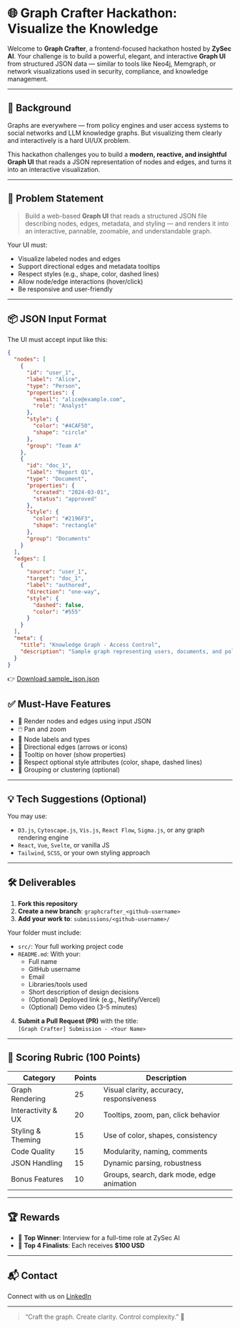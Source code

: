 # 🌐 Graph Crafter Hackathon: Visualize the Knowledge  

Welcome to **Graph Crafter**, a frontend-focused hackathon hosted by **ZySec AI**. Your challenge is to build a powerful, elegant, and interactive **Graph UI** from structured JSON data — similar to tools like Neo4j, Memgraph, or network visualizations used in security, compliance, and knowledge management.

---

## 📘 Background  

Graphs are everywhere — from policy engines and user access systems to social networks and LLM knowledge graphs. But visualizing them clearly and interactively is a hard UI/UX problem.  

This hackathon challenges you to build a **modern, reactive, and insightful Graph UI** that reads a JSON representation of nodes and edges, and turns it into an interactive visualization.

---

## 🚩 Problem Statement  

> Build a web-based **Graph UI** that reads a structured JSON file describing nodes, edges, metadata, and styling — and renders it into an interactive, pannable, zoomable, and understandable graph.

Your UI must:
- Visualize labeled nodes and edges  
- Support directional edges and metadata tooltips  
- Respect styles (e.g., shape, color, dashed lines)  
- Allow node/edge interactions (hover/click)  
- Be responsive and user-friendly  

---

## 📦 JSON Input Format  

The UI must accept input like this:

```json
{
  "nodes": [
    {
      "id": "user_1",
      "label": "Alice",
      "type": "Person",
      "properties": {
        "email": "alice@example.com",
        "role": "Analyst"
      },
      "style": {
        "color": "#4CAF50",
        "shape": "circle"
      },
      "group": "Team A"
    },
    {
      "id": "doc_1",
      "label": "Report Q1",
      "type": "Document",
      "properties": {
        "created": "2024-03-01",
        "status": "approved"
      },
      "style": {
        "color": "#2196F3",
        "shape": "rectangle"
      },
      "group": "Documents"
    }
  ],
  "edges": [
    {
      "source": "user_1",
      "target": "doc_1",
      "label": "authored",
      "direction": "one-way",
      "style": {
        "dashed": false,
        "color": "#555"
      }
    }
  ],
  "meta": {
    "title": "Knowledge Graph - Access Control",
    "description": "Sample graph representing users, documents, and policies."
  }
}
```

👉 [Download sample_json.json](./sample_json.json)


## ✅ Must-Have Features

- 🎯 Render nodes and edges using input JSON  
- 🖱️ Pan and zoom  
- 📌 Node labels and types  
- 🔄 Directional edges (arrows or icons)  
- 🧠 Tooltip on hover (show properties)  
- 🎨 Respect optional style attributes (color, shape, dashed lines)  
- 🧱 Grouping or clustering (optional)  

---

## 💡 Tech Suggestions (Optional)

You may use:
- `D3.js`, `Cytoscape.js`, `Vis.js`, `React Flow`, `Sigma.js`, or any graph rendering engine  
- `React`, `Vue`, `Svelte`, or vanilla JS  
- `Tailwind`, `SCSS`, or your own styling approach  

---

## 🛠️ Deliverables

1. **Fork this repository**  
2. **Create a new branch**: `graphcrafter_<github-username>`  
3. **Add your work to**: `submissions/<github-username>/`  

Your folder must include:
- `src/`: Your full working project code  
- `README.md`: With your:  
  - Full name  
  - GitHub username  
  - Email  
  - Libraries/tools used  
  - Short description of design decisions  
  - (Optional) Deployed link (e.g., Netlify/Vercel)  
  - (Optional) Demo video (3–5 minutes)  

4. **Submit a Pull Request (PR)** with the title:  
   `[Graph Crafter] Submission - <Your Name>`  

---

## 🧪 Scoring Rubric (100 Points)

| Category              | Points | Description                                 |
|-----------------------|--------|---------------------------------------------|
| Graph Rendering       | 25     | Visual clarity, accuracy, responsiveness    |
| Interactivity & UX    | 20     | Tooltips, zoom, pan, click behavior         |
| Styling & Theming     | 15     | Use of color, shapes, consistency           |
| Code Quality          | 15     | Modularity, naming, comments                |
| JSON Handling         | 15     | Dynamic parsing, robustness                 |
| Bonus Features        | 10     | Groups, search, dark mode, edge animation   |

---

## 🏆 Rewards

- 🥇 **Top Winner**: Interview for a full-time role at ZySec AI  
- 🏅 **Top 4 Finalists**: Each receives **$100 USD**

---

## 📬 Contact

Connect with us on [LinkedIn](https://www.linkedin.com/company/zysec-ai/)


---

> “Craft the graph. Create clarity. Control complexity.” 🔗
